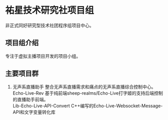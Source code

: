 # 祐星技术研究社项目组

非正式同好研究型技术社团程序组项目中心。

## 项目组介绍

专注于虚拟主播项目开发的项目小组。

## 主要项目群

1. 无声系直播助手
整合无声系直播需求和痛点的无声系直播综合控制中心。  
Echo-Live-Rev 基于纯前端sheep-realms/Echo-Live打字姬的支持后端控制的直播助手前端。  
Lib-Echo-Live-API-Convert C++编写的Echo-Live-Websocket-Message-API和文字变量转化库

